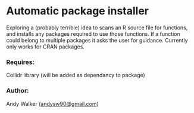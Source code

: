 # Automatic package installer
Exploring a (probably terrible) idea to scans an R source file for functions, and installs any packages required to use those functions. If a function could belong to multiple packages it asks the user for guidance. Currently only works for CRAN packages. 

### Requires:
Collidr library (will be added as dependancy to package)

### Author:
Andy Walker (andysw90@gmail.com)
